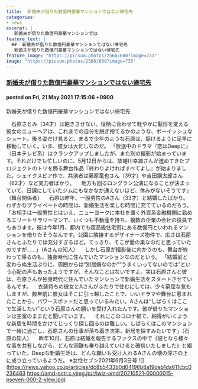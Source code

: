 ```yaml
---
title:  新婚夫が借りた数億円豪華マンションではない帰宅先  
categories:
- news
excerpt: |
   新婚夫が借りた数億円豪華マンションでは
feature_text: |
  ##  新婚夫が借りた数億円豪華マンションではない帰宅先  
   新婚夫が借りた数億円豪華マンションではない帰宅先  
feature_image: "https://picsum.photos/2560/600?image=733"
image: "https://picsum.photos/2560/600?image=733"
---
```


### [ 新婚夫が借りた数億円豪華マンションではない帰宅先  ](https://hayabusa9.5ch.net/test/read.cgi/mnewsplus/1621584906/)
#### posted on Fri, 21 May 2021 17:15:06  +0900

 新婚夫が借りた数億円豪華マンションではない帰宅先  

<!--more-->

　石原さとみ（34才）は飽きさせない。役柄に合わせて軽やかに髪形を変える彼女のニューヘアは、これまでの自分を脱ぎ捨てるかのような、ボーイッシュなショート。後ろ姿だけ見ると、まるで少年のような石原は、駆けるように足早に移動していく。いま、彼女は大忙しなのだ。 「放送中のドラマ『恋はDeepに』（日本テレビ系）はクランクアップしましたが、また別の撮影が始まっています。それだけでも忙しいのに、5月12日からは、故蜷川幸雄さんが進めてきたプロジェクトのトリを飾る舞台作品『終わりよければすべてよし』が始まりました。シェイクスピア作で、共演者は藤原竜也さん（39才）や吉田鋼太郎さん（62才）など実力者ばかり。 　地方も回るロングラン公演になることが決まっていて、日課にしていたジムにもなかなか通えないほど、休みがないそうです」（舞台関係者） 　石原は昨年、一般男性のAさん（33才）と結婚したばかり。わずかなプライベートの時間は、新婚生活を楽しむ時間に充てているのだろう。 「お相手は一般男性とはいえ、ニューヨークに本社を置く外資系金融機関に勤めるエリートサラリーマンで、いくつも不動産を持ち、複数の企業の会社の役員でもあります。彼は今年1月、都内でも超高級住宅街にある数億円といわれるマンションを借りたそうなんです。公園に隣接するデザイナーズ物件で、広さは石原さんとふたりでは充分すぎるほど。てっきり、そこが愛の巣なのだと思っていたのですが……」（Aさんの知人） 　しかし石原が撮影後に向かうのも、舞台が終わって帰るのも、独身時代に住んでいたマンションなのだという。 「結婚前と変わらぬ生活ぶりに、周囲からは“別居婚なのか”“うまくいってないのでは”という心配の声もあったようですが、そんなことはないですよ。実は石原さんと彼は、石原さんが独身時代に住んでいたマンションで新婚生活をスタートさせているんです。 　衣装持ちの彼女とAさんがふたりで住むにしては、少々窮屈な気もしますが、数年前に彼女はそこに引っ越したことで、いいドラマや舞台に恵まれたことから、パワースポットだと思っているみたい。Aさんは“しばらくはここで生活したい”という石原さんの願いを受け入れたんです。彼が借りたマンションは空室のままだと聞いています。 　それにこのコロナ禍で、納得がいくような新居を時間をかけてじっくり探し回るのは難しい。しばらくはこのマンションで一緒に過ごし、石原さんの仕事が落ち着き次第、新居を探すみたいです」（石原の知人） 　昨年10月、石原は結婚を報告するファクスの中で《彼となら様々な事を共有しながら、どんな困難も乗り越えていけると確信いたしました》と綴っていた。Deepな新婚生活は、どんな願いも受け入れるAさんの懐の深さの上に成り立っているようだ。 ※女性セブン2021年6月3日号 ![](https://news.yahoo.co.jp/articles/dc8b5433b0d04196b8a19deb1da611cbc0236463 https://amd-pctr.c.yimg.jp/r/iwiz-amd/20210521-00000015-pseven-000-2-view.jpg)
